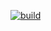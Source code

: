 [![build](https://github.com/daniel18acevedo/style-analysis/actions/workflows/build-test.yml/badge.svg)](https://github.com/daniel18acevedo/style-analysis/actions/workflows/build-test.yml)
